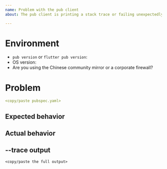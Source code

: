 ```yaml
---
name: Problem with the pub client
about: The pub client is printing a stack trace or failing unexpectedly.

---
```


# Environment

- `pub version` or `flutter pub version`:
- OS version:
- Are you using the Chinese community mirror or a corporate firewall?

<!--
  Resources:
  https://flutter.dev/community/china
  https://www.dart.dev/tools/pub/troubleshoot#pub-get-fails-from-behind-a-corporate-firewall
-->

# Problem

<!--
  Please describe the problem in detail, including the specific command that is
  failing.

  Was the problem with a specific package you were trying to fetch?

  If relevant, what does the `pubspec.yaml` file for your project look like:
-->

```yaml
<copy/paste pubspec.yaml>
```

## Expected behavior

<!--
  What did you expect the result of the command to be?
-->

## Actual behavior

<!--
  What actually happened?
-->

## --trace output

```
<copy/paste the full output>
```
